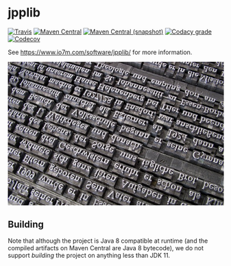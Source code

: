 jpplib
===

[![Travis](https://img.shields.io/travis/io7m/jpplib.png?style=flat-square)](https://travis-ci.org/io7m/jpplib)
[![Maven Central](https://img.shields.io/maven-central/v/com.io7m.jpplib/com.io7m.jpplib.png?style=flat-square)](http://search.maven.org/#search%7Cga%7C1%7Cg%3A%22com.io7m.jpplib%22)
[![Maven Central (snapshot)](https://img.shields.io/nexus/s/https/oss.sonatype.org/com.io7m.jpplib/com.io7m.jpplib.svg?style=flat-square)](https://oss.sonatype.org/content/repositories/snapshots/com/io7m/jpplib/)
[![Codacy grade](https://img.shields.io/codacy/grade/269673febf114ac69376f8073f5251cc.png?style=flat-square)](https://www.codacy.com/app/github_79/jpplib)
[![Codecov](https://img.shields.io/codecov/c/github/io7m/jpplib.png?style=flat-square)](https://codecov.io/gh/io7m/jpplib)

See https://www.io7m.com/software/jpplib/ for more information.

![jpplib](./src/site/resources/jpplib.jpg?raw=true)

## Building

Note that although the project is Java 8 compatible at runtime (and the compiled
artifacts on Maven Central are Java 8 bytecode), we do not support _building_ the
project on anything less than JDK 11.
